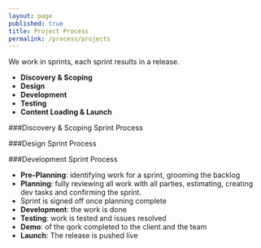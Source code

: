 ```yaml
---
layout: page
published: true
title: Project Process
permalink: /process/projects
---
```


We work in sprints, each sprint results in a release.
- **Discovery & Scoping**
- **Design**
- **Development**
- **Testing**
- **Content Loading & Launch**

###Discovery & Scoping Sprint Process

###Design Sprint Process

###Development Sprint Process
- **Pre-Planning**: identifying work for a sprint, grooming the backlog
- **Planning**: fully reviewing all work with  all parties, estimating, creating dev tasks and confirming the sprint.
- Sprint is signed off once planning complete
- **Development**: the work is done
- **Testing**: work is tested and issues resolved
- **Demo**: of the qork completed to the client and the team
- **Launch**: The release is pushed live